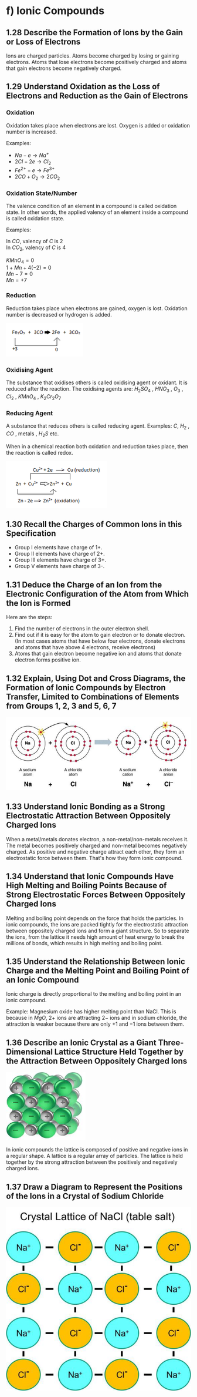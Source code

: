 # f) Ionic Compounds

## 1.28 Describe the Formation of Ions by the Gain or Loss of Electrons

Ions are charged particles. Atoms become charged by losing or gaining electrons. Atoms that lose electrons become positively charged and atoms that gain electrons become negatively charged.

## 1.29 Understand Oxidation as the Loss of Electrons and Reduction as the Gain of Electrons

### Oxidation

Oxidation takes place when electrons are lost. Oxygen is added or oxidation number is increased.

Examples:

- $Na - e \rightarrow Na^+$
- $2 Cl - 2e \rightarrow Cl_2$
- $Fe^{2+} - e \rightarrow Fe^{3+}$
- $2CO + O_2 \rightarrow 2CO_2$

### Oxidation State/Number

The valence condition of an element in a compound is called oxidation state. In other words, the applied valency of an element inside a compound is called oxidation state.

Examples:

In $CO$, valency of $C$ is 2\
In $CO_2$, valency of $C$ is 4

$KMnO_4 = 0$\
$1 + Mn + 4(-2) = 0$\
$Mn - 7 = 0$\
$Mn = +7$

### Reduction

Reduction takes place when electrons are gained, oxygen is lost. Oxidation number is decreased or hydrogen is added.

![Image](../media/image18.png)

### Oxidising Agent

The substance that oxidises others is called oxidising agent or oxidant. It is reduced after the reaction. The oxidising agents are: $H_2SO_4$ , $HNO_3$ , $O_3$ , $Cl_2$ , $KMnO_4$ , $K_2Cr_2O_7$

### Reducing Agent

A substance that reduces others is called reducing agent. Examples: $C$, $H_2$ , $CO$ , metals , $H_2S$ etc.

When in a chemical reaction both oxidation and reduction takes place, then the reaction is called redox.

![Image](../media/image19.png)

## 1.30 Recall the Charges of Common Ions in this Specification

- Group I elements have charge of 1+.
- Group II elements have charge of 2+.
- Group III elements have charge of 3+.
- Group V elements have charge of 3-.

## 1.31 Deduce the Charge of an Ion from the Electronic Configuration of the Atom from Which the Ion is Formed

Here are the steps:

1. Find the number of electrons in the outer electron shell.
2. Find out if it is easy for the atom to gain electron or to donate electron. (In most cases atoms that have below four electrons, donate electrons and atoms that have above 4 electrons, receive electrons)
3. Atoms that gain electron become negative ion and atoms that donate electron forms positive ion.

## 1.32 Explain, Using Dot and Cross Diagrams, the Formation of Ionic Compounds by Electron Transfer, Limited to Combinations of Elements from Groups 1, 2, 3 and 5, 6, 7

![Image](../media/image20.png)

## 1.33 Understand Ionic Bonding as a Strong Electrostatic Attraction Between Oppositely Charged Ions

When a metal/metals donates electron, a non-metal/non-metals receives it. The metal becomes positively charged and non-metal becomes negatively charged. As positive and negative charge attract each other, they form an electrostatic force between them. That's how they form ionic compound.

## 1.34 Understand that Ionic Compounds Have High Melting and Boiling Points Because of Strong Electrostatic Forces Between Oppositely Charged Ions

Melting and boiling point depends on the force that holds the particles. In ionic compounds, the ions are packed tightly for the electrostatic attraction between oppositely charged ions and form a giant structure. So to separate the ions, from the lattice it needs high amount of heat energy to break the millions of bonds, which results in high melting and boiling point.

## 1.35 Understand the Relationship Between Ionic Charge and the Melting Point and Boiling Point of an Ionic Compound

Ionic charge is directly proportional to the melting and boiling point in an ionic compound.

Example: Magnesium oxide has higher melting point than NaCl. This is because in $MgO$, $2+$ ions are attracting $2-$ ions and in sodium chloride, the attraction is weaker because there are only $+1$ and $-1$ ions between them.

## 1.36 Describe an Ionic Crystal as a Giant Three-Dimensional Lattice Structure Held Together by the Attraction Between Oppositely Charged Ions

![Image](../media/image21.png)

In ionic compounds the lattice is composed of positive and negative ions in a regular shape. A lattice is a regular array of particles. The lattice is held together by the strong attraction between the positively and negatively charged ions.

## 1.37 Draw a Diagram to Represent the Positions of the Ions in a Crystal of Sodium Chloride

![Image](../media/image22.png)